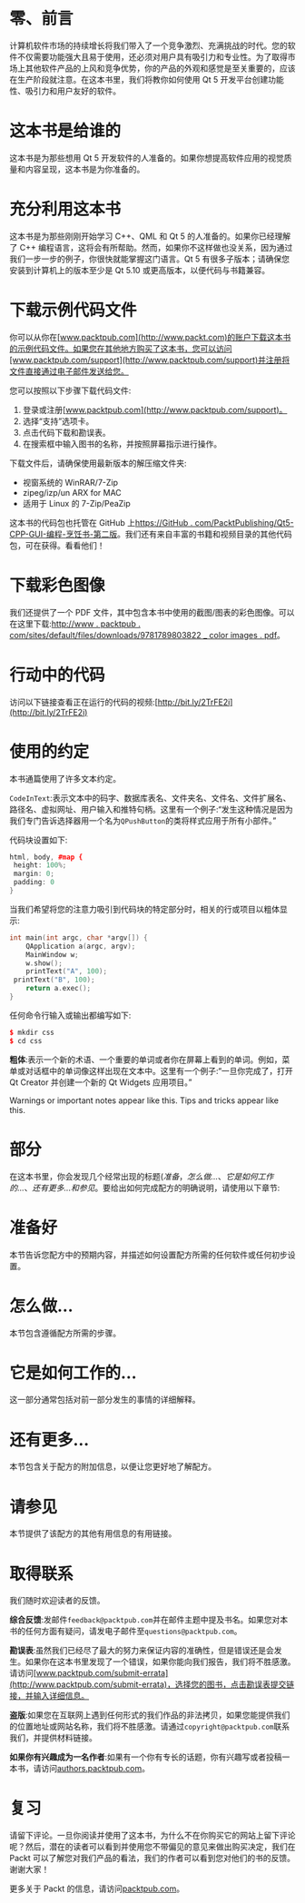 # 零、前言

计算机软件市场的持续增长将我们带入了一个竞争激烈、充满挑战的时代。您的软件不仅需要功能强大且易于使用，还必须对用户具有吸引力和专业性。为了取得市场上其他软件产品的上风和竞争优势，你的产品的外观和感觉是至关重要的，应该在生产阶段就注意。在这本书里，我们将教你如何使用 Qt 5 开发平台创建功能性、吸引力和用户友好的软件。

# 这本书是给谁的

这本书是为那些想用 Qt 5 开发软件的人准备的。如果你想提高软件应用的视觉质量和内容呈现，这本书是为你准备的。

# 充分利用这本书

这本书是为那些刚刚开始学习 C++、QML 和 Qt 5 的人准备的。如果你已经理解了 C++ 编程语言，这将会有所帮助。然而，如果你不这样做也没关系，因为通过我们一步一步的例子，你很快就能掌握这门语言。Qt 5 有很多子版本；请确保您安装到计算机上的版本至少是 Qt 5.10 或更高版本，以便代码与书籍兼容。

# 下载示例代码文件

你可以从你在[www.packtpub.com](http://www.packt.com)的账户下载这本书的示例代码文件。如果您在其他地方购买了这本书，您可以访问[www.packtpub.com/support](http://www.packtpub.com/support)并注册将文件直接通过电子邮件发送给您。

您可以按照以下步骤下载代码文件:

1.  登录或注册[www.packtpub.com](http://www.packtpub.com/support)。
2.  选择“支持”选项卡。
3.  点击代码下载和勘误表。
4.  在搜索框中输入图书的名称，并按照屏幕指示进行操作。

下载文件后，请确保使用最新版本的解压缩文件夹:

*   视窗系统的 WinRAR/7-Zip
*   zipeg/izp/un ARX for MAC
*   适用于 Linux 的 7-Zip/PeaZip

这本书的代码包也托管在 GitHub 上[https://GitHub . com/PacktPublishing/Qt5-CPP-GUI-编程-烹饪书-第二版](https://github.com/PacktPublishing/Qt5-CPP-GUI-Programming-Cookbook-Second-Edition)。我们还有来自丰富的书籍和视频目录的其他代码包，可在获得。看看他们！

# 下载彩色图像

我们还提供了一个 PDF 文件，其中包含本书中使用的截图/图表的彩色图像。可以在这里下载:[http://www . packtpub . com/sites/default/files/downloads/9781789803822 _ color images . pdf](_ColorImages.pdf)。

# 行动中的代码

访问以下链接查看正在运行的代码的视频:[http://bit.ly/2TrFE2i](http://bit.ly/2TrFE2i)

# 使用的约定

本书通篇使用了许多文本约定。

`CodeInText`:表示文本中的码字、数据库表名、文件夹名、文件名、文件扩展名、路径名、虚拟网址、用户输入和推特句柄。这里有一个例子:“发生这种情况是因为我们专门告诉选择器用一个名为`QPushButton`的类将样式应用于所有小部件。”

代码块设置如下:

```cpp
html, body, #map {
 height: 100%; 
 margin: 0;
 padding: 0
}
```

当我们希望将您的注意力吸引到代码块的特定部分时，相关的行或项目以粗体显示:

```cpp
int main(int argc, char *argv[]) {
    QApplication a(argc, argv);
    MainWindow w;
    w.show();
    printText("A", 100);
 printText("B", 100);
    return a.exec();
}
```

任何命令行输入或输出都编写如下:

```cpp
$ mkdir css
$ cd css
```

**粗体**:表示一个新的术语、一个重要的单词或者你在屏幕上看到的单词。例如，菜单或对话框中的单词像这样出现在文本中。这里有一个例子:“一旦你完成了，打开 Qt Creator 并创建一个新的 Qt Widgets 应用项目。”

Warnings or important notes appear like this. Tips and tricks appear like this.

# 部分

在这本书里，你会发现几个经常出现的标题(*准备*，*怎么做...*、*它是如何工作的...*、*还有更多...*和*参见*。要给出如何完成配方的明确说明，请使用以下章节:

# 准备好

本节告诉您配方中的预期内容，并描述如何设置配方所需的任何软件或任何初步设置。

# 怎么做…

本节包含遵循配方所需的步骤。

# 它是如何工作的…

这一部分通常包括对前一部分发生的事情的详细解释。

# 还有更多…

本节包含关于配方的附加信息，以便让您更好地了解配方。

# 请参见

本节提供了该配方的其他有用信息的有用链接。

# 取得联系

我们随时欢迎读者的反馈。

**综合反馈**:发邮件`feedback@packtpub.com`并在邮件主题中提及书名。如果您对本书的任何方面有疑问，请发电子邮件至`questions@packtpub.com`。

**勘误表**:虽然我们已经尽了最大的努力来保证内容的准确性，但是错误还是会发生。如果你在这本书里发现了一个错误，如果你能向我们报告，我们将不胜感激。请访问[www.packtpub.com/submit-errata](http://www.packtpub.com/submit-errata)，选择您的图书，点击勘误表提交链接，并输入详细信息。

**盗版**:如果您在互联网上遇到任何形式的我们作品的非法拷贝，如果您能提供我们的位置地址或网站名称，我们将不胜感激。请通过`copyright@packtpub.com`联系我们，并提供材料链接。

**如果你有兴趣成为一名作者**:如果有一个你有专长的话题，你有兴趣写或者投稿一本书，请访问[authors.packtpub.com](http://authors.packtpub.com/)。

# 复习

请留下评论。一旦你阅读并使用了这本书，为什么不在你购买它的网站上留下评论呢？然后，潜在的读者可以看到并使用您不带偏见的意见来做出购买决定，我们在 Packt 可以了解您对我们产品的看法，我们的作者可以看到您对他们的书的反馈。谢谢大家！

更多关于 Packt 的信息，请访问[packtpub.com](https://www.packtpub.com/)。